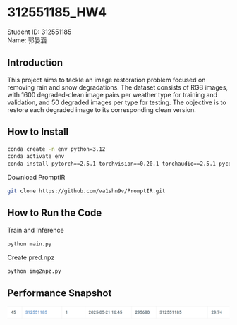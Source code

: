 # 312551185_HW4
Student ID: 312551185\
Name: 郭晏涵

## Introduction
This project aims to tackle an image restoration problem focused on removing rain and snow degradations. The dataset consists of RGB images, with 1600 degraded-clean image pairs per weather type for training and validation, and 50 degraded images per type for testing. The objective is to restore each degraded image to its corresponding clean version.

## How to Install
```bash
conda create -n env python=3.12
conda activate env
conda install pytorch==2.5.1 torchvision==0.20.1 torchaudio==2.5.1 pycocotools==2.0.8 -c pytorch -c nvidia
```

Download PromptIR
```bash
git clone https://github.com/va1shn9v/PromptIR.git
```

## How to Run the Code
Train and Inference
```bash
python main.py
```

Create pred.npz
```bash
python img2npz.py
```

## Performance Snapshot
![image](https://github.com/slovengel/312551185_HW4/blob/main/codabench_snapshot.PNG)
